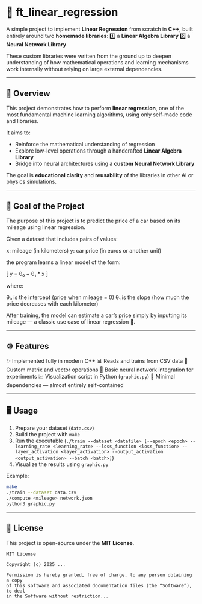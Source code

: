 # 🧠 ft_linear_regression

A simple project to implement **Linear Regression** from scratch in **C++**, built entirely around two **homemade libraries**:
1️⃣ a **Linear Algebra Library**
2️⃣ a **Neural Network Library**

These custom libraries were written from the ground up to deepen understanding of how mathematical operations and learning mechanisms work internally without relying on large external dependencies.

---

## 🧩 Overview

This project demonstrates how to perform **linear regression**, one of the most fundamental machine learning algorithms, using only self-made code and libraries.

It aims to:

* Reinforce the mathematical understanding of regression
* Explore low-level operations through a handcrafted **Linear Algebra Library**
* Bridge into neural architectures using a **custom Neural Network Library**

The goal is **educational clarity** and **reusability** of the libraries in other AI or physics simulations.

---
## 🚗 Goal of the Project



The purpose of this project is to predict the price of a car based on its mileage using linear regression.




Given a dataset that includes pairs of values:

x: mileage (in kilometers)
y: car price (in euros or another unit)



the program learns a linear model of the form:




[
y = θ₀ + θ₁ * x
]




where:

θ₀ is the intercept (price when mileage = 0)
θ₁ is the slope (how much the price decreases with each kilometer)



After training, the model can estimate a car’s price simply by inputting its mileage — a classic use case of linear regression 🧮.

---

## ⚙️ Features

✨ Implemented fully in modern C++
📊 Reads and trains from CSV data
🧮 Custom matrix and vector operations
🧠 Basic neural network integration for experiments
📈 Visualization script in Python (`graphic.py`)
🧱 Minimal dependencies — almost entirely self-contained

---

## 🖥️ Usage

1. Prepare your dataset (`data.csv`)
2. Build the project with `make`
3. Run the executable (`./train --dataset <datafile> [--epoch <epoch> --learning_rate <learning_rate> --loss_function <loss_function> --layer_activation <layer_activation> --output_activation <output_activation> --batch <batch>]`)
4. Visualize the results using `graphic.py`

Example:

```bash
make
./train --dataset data.csv
./compute <mileage> network.json
python3 graphic.py
```

---

## 📜 License

This project is open-source under the **MIT License**.

```
MIT License

Copyright (c) 2025 ...

Permission is hereby granted, free of charge, to any person obtaining a copy
of this software and associated documentation files (the “Software”), to deal
in the Software without restriction...
```

